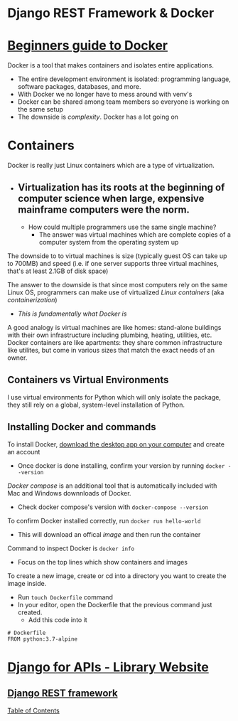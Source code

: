# Django REST Framework & Docker

# [Beginners guide to Docker](https://wsvincent.com/beginners-guide-to-docker/)

Docker is a tool that makes containers and isolates entire applications. 
- The entire development environment is isolated: programming language, software packages, databases, and more. 
- With Docker we no longer have to mess around with venv's
- Docker can be shared among team members so everyone is working on the same setup
- The downside is _complexity_. Docker has a lot going on 

# Containers

Docker is really just Linux containers which are a type of virtualization. 
- Virtualization has its roots at the beginning of computer science when large, expensive mainframe computers were the norm. 
  - 
  - How could multiple programmers use the same single machine? 
    - The answer was virtual machines which are complete copies of a computer system from the operating system up

The downside to to virtual machines is size (typically guest OS can take up to 700MB) and speed (i.e. if one server supports three virtual machines, that's at least 2.1GB of disk space)

The answer to the downside is that since most computers rely on the same Linux OS, programmers can make use of virtualized _Linux containers_ (aka _containerization_)
  - _This is fundamentally what Docker is_

A good analogy is virtual machines are like homes: stand-alone buildings with their own infrastructure including plumbing, heating, utilities, etc. Docker containers are like apartments: they share common infrastructure like utilites, but come in various sizes that match the exact needs of an owner.

## Containers vs Virtual Environments

I use virtual environments for Python which will only isolate the package, they still rely on a global, system-level installation of Python.

## Installing Docker and commands

To install Docker, [download the desktop app on your computer](https://www.docker.com/get-started) and create an account
- Once docker is done installing, confirm your version by running `docker --version`

_Docker compose_ is an additional tool that is automatically included with Mac and Windows downnloads of Docker. 
- Check docker compose's version with `docker-compose --version`

To confirm Docker installed correctly, run `docker run hello-world`
- This will download an offical _image_ and then run the container

Command to inspect Docker is `docker info`
- Focus on the top lines which show containers and images

To create a new image, create or cd into a directory you want to create the image inside. 
- Run `touch Dockerfile` command
- In your editor, open the Dockerfile that the previous command just created.
  - Add this code into it 
```
# Dockerfile
FROM python:3.7-alpine
```
# [Django for APIs - Library Website](https://djangoforapis.com/library-website-and-api/)

## [Django REST framework](https://www.django-rest-framework.org/)


[Table of Contents](../index.md)

